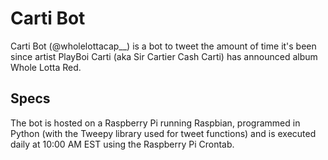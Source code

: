 # Carti Bot

Carti Bot (@wholelottacap__) is a bot to tweet the amount of time it's been since artist PlayBoi Carti (aka Sir Cartier Cash Carti) has announced album Whole Lotta Red. 

## Specs

The bot is hosted on a Raspberry Pi running Raspbian, programmed in Python (with the Tweepy library used for tweet functions) and is executed daily at 10:00 AM EST using the Raspberry Pi Crontab. 

